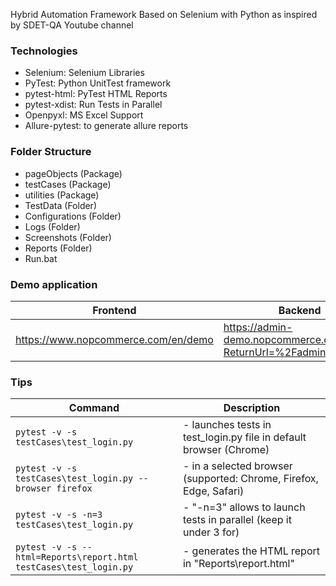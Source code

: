 Hybrid Automation Framework Based on Selenium with Python
as inspired by SDET-QA Youtube channel

### Technologies
* Selenium: Selenium Libraries
* PyTest: Python UnitTest framework
* pytest-html: PyTest HTML Reports
* pytest-xdist: Run Tests in Parallel
* Openpyxl: MS Excel Support
* Allure-pytest: to generate allure reports

### Folder Structure
* pageObjects (Package)
* testCases (Package)
* utilities (Package)
* TestData (Folder)
* Configurations (Folder)
* Logs (Folder)
* Screenshots (Folder)
* Reports (Folder)
* Run.bat

### Demo application
|            Frontend                 |                Backend                                          |
|-------------------------------------|-----------------------------------------------------------------|
| https://www.nopcommerce.com/en/demo | https://admin-demo.nopcommerce.com/login?ReturnUrl=%2Fadmin%2F  |


### Tips
|       Command                                     |        Description                                              |
|---------------------------------------------------|-----------------------------------------------------------------|                     
|```pytest -v -s testCases\test_login.py```         | - launches tests in test_login.py file in default browser (Chrome)|
|```pytest -v -s testCases\test_login.py --browser firefox```| - in a selected browser (supported: Chrome, Firefox, Edge, Safari)|
|```pytest -v -s -n=3 testCases\test_login.py```| - "-n=3" allows to launch tests in parallel (keep it under 3 for)|
|```pytest -v -s --html=Reports\report.html testCases\test_login.py```| - generates the HTML report in "Reports\report.html"|